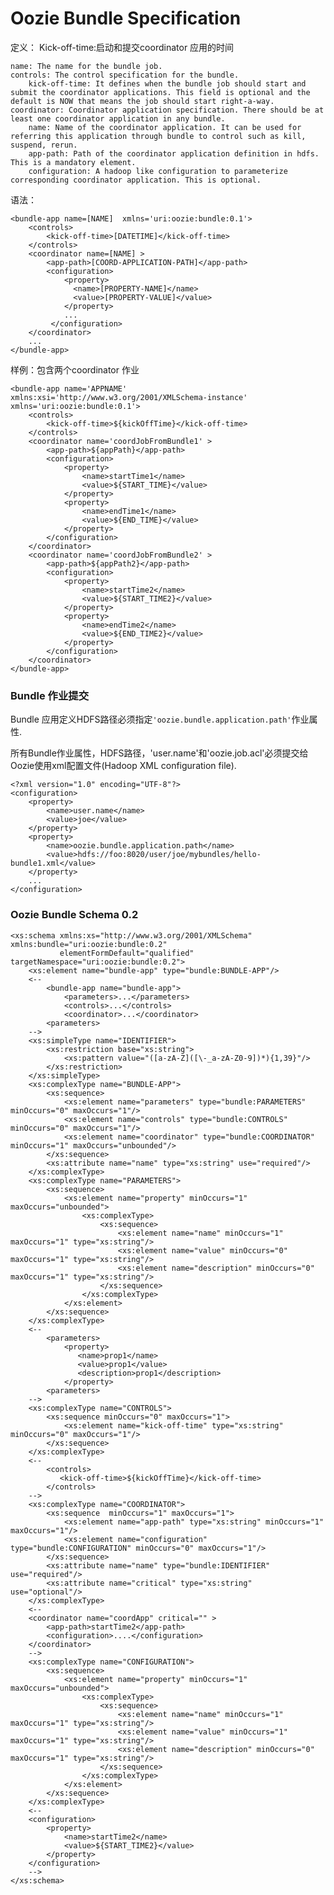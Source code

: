 
# Oozie Bundle Specification #


定义：
Kick-off-time:启动和提交coordinator 应用的时间

	name: The name for the bundle job.
	controls: The control specification for the bundle.
        kick-off-time: It defines when the bundle job should start and submit the coordinator applications. This field is optional and the default is NOW that means the job should start right-a-way.
    coordinator: Coordinator application specification. There should be at least one coordinator application in any bundle.
        name: Name of the coordinator application. It can be used for referring this application through bundle to control such as kill, suspend, rerun.
        app-path: Path of the coordinator application definition in hdfs. This is a mandatory element.
        configuration: A hadoop like configuration to parameterize corresponding coordinator application. This is optional.

语法：

	<bundle-app name=[NAME]  xmlns='uri:oozie:bundle:0.1'> 
		<controls>
			<kick-off-time>[DATETIME]</kick-off-time>
		</controls>
		<coordinator name=[NAME] >
			<app-path>[COORD-APPLICATION-PATH]</app-path>
			<configuration>
			    <property>
			      <name>[PROPERTY-NAME]</name>
			      <value>[PROPERTY-VALUE]</value>
			    </property>
			    ...
			 </configuration>
		</coordinator>
		...
	</bundle-app> 

样例：包含两个coordinator 作业

	<bundle-app name='APPNAME' xmlns:xsi='http://www.w3.org/2001/XMLSchema-instance' xmlns='uri:oozie:bundle:0.1'> 
		<controls>
			<kick-off-time>${kickOffTime}</kick-off-time>
		</controls>
		<coordinator name='coordJobFromBundle1' >
			<app-path>${appPath}</app-path>
			<configuration>
				<property>
					<name>startTime1</name>
					<value>${START_TIME}</value>
				</property>
				<property>
					<name>endTime1</name>
					<value>${END_TIME}</value>
				</property>
			</configuration>
		</coordinator>
		<coordinator name='coordJobFromBundle2' >
			<app-path>${appPath2}</app-path>
			<configuration>
				<property>
					<name>startTime2</name>
					<value>${START_TIME2}</value>
				</property>
				<property>
					<name>endTime2</name>
					<value>${END_TIME2}</value>
				</property>
			</configuration>
		</coordinator>
	</bundle-app>

### Bundle 作业提交 ###
Bundle 应用定义HDFS路径必须指定`'oozie.bundle.application.path'`作业属性.

所有Bundle作业属性，HDFS路径，'user.name'和'oozie.job.acl'必须提交给Oozie使用xml配置文件(Hadoop XML configuration file).

	<?xml version="1.0" encoding="UTF-8"?>
	<configuration>
	    <property>
	        <name>user.name</name>
	        <value>joe</value>
	    </property>
	    <property>
	        <name>oozie.bundle.application.path</name>
	        <value>hdfs://foo:8020/user/joe/mybundles/hello-bundle1.xml</value>
	    </property>
	    ...
	</configuration>


### Oozie Bundle Schema 0.2 ###

	<xs:schema xmlns:xs="http://www.w3.org/2001/XMLSchema" xmlns:bundle="uri:oozie:bundle:0.2"
	           elementFormDefault="qualified" targetNamespace="uri:oozie:bundle:0.2">    
		<xs:element name="bundle-app" type="bundle:BUNDLE-APP"/>
		<-- 
			<bundle-app name="bundle-app">
				<parameters>...</parameters>
				<controls>...</controls>
				<coordinator>...</coordinator>
			<parameters>
		-->
	    <xs:simpleType name="IDENTIFIER">
	        <xs:restriction base="xs:string">
	            <xs:pattern value="([a-zA-Z]([\-_a-zA-Z0-9])*){1,39}"/>
	        </xs:restriction>
	    </xs:simpleType>
	    <xs:complexType name="BUNDLE-APP">
	        <xs:sequence>
	            <xs:element name="parameters" type="bundle:PARAMETERS" minOccurs="0" maxOccurs="1"/>
	            <xs:element name="controls" type="bundle:CONTROLS" minOccurs="0" maxOccurs="1"/>
	            <xs:element name="coordinator" type="bundle:COORDINATOR" minOccurs="1" maxOccurs="unbounded"/>
	        </xs:sequence>
	        <xs:attribute name="name" type="xs:string" use="required"/>
	    </xs:complexType>
	    <xs:complexType name="PARAMETERS">
	        <xs:sequence>
	            <xs:element name="property" minOccurs="1" maxOccurs="unbounded">
	                <xs:complexType>
	                    <xs:sequence>
	                        <xs:element name="name" minOccurs="1" maxOccurs="1" type="xs:string"/>
	                        <xs:element name="value" minOccurs="0" maxOccurs="1" type="xs:string"/>
	                        <xs:element name="description" minOccurs="0" maxOccurs="1" type="xs:string"/>
	                    </xs:sequence>
	                </xs:complexType>
	            </xs:element>
	        </xs:sequence>
	    </xs:complexType>
		<-- 
			<parameters>
				<property>
				   <name>prop1</name>
				   <value>prop1</value>
				   <description>prop1</description>
				</property>
			<parameters>
		-->
	    <xs:complexType name="CONTROLS">
	        <xs:sequence minOccurs="0" maxOccurs="1">
	            <xs:element name="kick-off-time" type="xs:string" minOccurs="0" maxOccurs="1"/>
	        </xs:sequence>
	    </xs:complexType>
		<-- 
			<controls>
			   <kick-off-time>${kickOffTime}</kick-off-time>
			</controls>
		-->
	    <xs:complexType name="COORDINATOR">
	        <xs:sequence  minOccurs="1" maxOccurs="1">
	            <xs:element name="app-path" type="xs:string" minOccurs="1" maxOccurs="1"/>
	            <xs:element name="configuration" type="bundle:CONFIGURATION" minOccurs="0" maxOccurs="1"/>
	        </xs:sequence>
	        <xs:attribute name="name" type="bundle:IDENTIFIER" use="required"/>
	        <xs:attribute name="critical" type="xs:string" use="optional"/>
	    </xs:complexType>
		<-- 
		<coordinator name="coordApp" critical="" >
			<app-path>startTime2</app-path>
          	<configuration>....</configuration>
		</coordinator>
		-->
	    <xs:complexType name="CONFIGURATION">
	        <xs:sequence>
	            <xs:element name="property" minOccurs="1" maxOccurs="unbounded">
	                <xs:complexType>
	                    <xs:sequence>
	                        <xs:element name="name" minOccurs="1" maxOccurs="1" type="xs:string"/>
	                        <xs:element name="value" minOccurs="1" maxOccurs="1" type="xs:string"/>
	                        <xs:element name="description" minOccurs="0" maxOccurs="1" type="xs:string"/>
	                    </xs:sequence>
	                </xs:complexType>
	            </xs:element>
	        </xs:sequence>
	    </xs:complexType>
		<-- 
		<configuration>
			<property>
				<name>startTime2</name>
              	<value>${START_TIME2}</value>
          	</property>
		</configuration>
		-->
	</xs:schema>






















